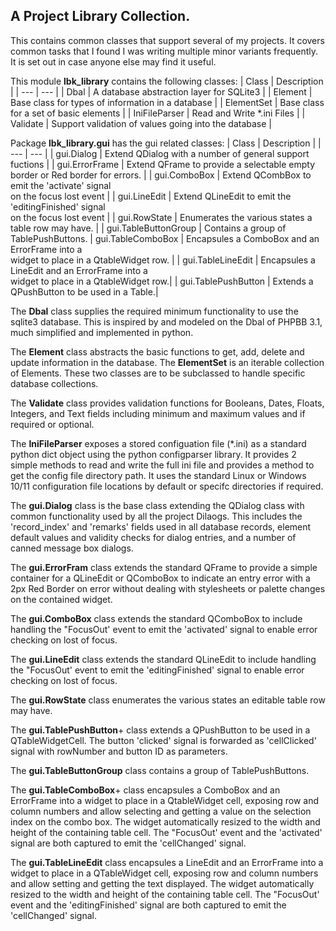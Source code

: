 ## A Project Library Collection.

This contains common classes that support several of my projects. It
covers common tasks that I found I was writing multiple minor variants
frequently. It is set out in case anyone else may find it useful.

This module **lbk_library** contains the following classes:
| Class | Description |
| --- | --- |
| Dbal | A database abstraction layer for SQLite3 |
| Element | Base class for types of information in a database |
| ElementSet | Base class for a set of basic elements |
| IniFileParser | Read and Write *.ini Files |
| Validate | Support validation of values going into the database |


Package **lbk_library.gui** has the gui related classes:
| Class | Description |
| --- | --- |
| gui.Dialog | Extend QDialog with a number of general support fuctions |
| gui.ErrorFrame | Extend QFrame to provide a selectable empty border or Red border for errors. |
| gui.ComboBox | Extend QCombBox to emit the 'activate' signal<BR>on the focus lost event |
| gui.LineEdit | Extend QLineEdit to emit the 'editingFinished' signal<BR>on the focus lost event |
| gui.RowState | Enumerates the various states a table row may have. |
| gui.TableButtonGroup | Contains a group of TablePushButtons.
| gui.TableComboBox | Encapsules a ComboBox and an ErrorFrame into a<BR>widget to place in a QtableWidget row. |
| gui.TableLineEdit | Encapsules a LineEdit and an ErrorFrame into a<BR>widget to place in a QtableWidget row.|
| gui.TablePushButton | Extends a QPushButton to be used in a Table.|



The **Dbal** class supplies the required minimum functionality to use
the sqlite3 database. This is inspired by and modeled on the Dbal of
PHPBB 3.1, much simplified and implemented in python.

The **Element** class abstracts the basic functions to get, add, delete
and update information in the database. The **ElementSet** is an
iterable collection of Elements. These two classes are to be subclassed
to handle specific database collections.

The **Validate** class provides validation functions for Booleans,
Dates, Floats, Integers, and Text fields including minimum and maximum
values and if required or optional.

The **IniFileParser** exposes a stored configuation file (*.ini) as a
standard python dict object using the python configparser library. It
provides 2 simple methods to read and write the full ini file and
provides a method to get the config file directory path. It uses the
standard Linux or Windows 10/11 configuration file locations by default
or specifc directories if required.

The **gui.Dialog** class is the base class extending the QDialog class
with common functionality used by all the project Dilaogs. This includes
the 'record_index' and 'remarks' fields used in all database records,
element default values and validity checks for dialog entries, and a
number of canned message box dialogs.

The **gui.ErrorFram** class extends the standard QFrame to provide a simple
container for a QLineEdit or QComboBox to indicate an entry error with a
2px Red Border on error without dealing with stylesheets or palette
changes on the contained widget. 

The **gui.ComboBox** class extends the standard QComboBox to include
handling the "FocusOut' event to emit the 'activated' signal to enable
error checking on lost of focus.

The **gui.LineEdit** class extends the standard QLineEdit to include
handling the "FocusOut' event to emit the 'editingFinished' signal to
enable error checking on lost of focus.

The **gui.RowState** class enumerates the various states an editable
table row may have.

The **gui.TablePushButton**+ class extends a QPushButton to be used in a
QTableWidgetCell. The button 'clicked' signal is forwarded as 'cellClicked'
signal with rowNumber and button ID as parameters.

The **gui.TableButtonGroup** class contains a group of TablePushButtons.

The **gui.TableComboBox**+ class encapsules a ComboBox and an ErrorFrame
into a widget to place in a QtableWidget cell, exposing row and column
numbers and allow selecting and getting a value on the selection index
on the combo box. The widget automatically resized to the width and height
of the containing table cell. The "FocusOut' event and the 'activated'
signal are both captured to emit the 'cellChanged' signal.


The **gui.TableLineEdit** class encapsules a LineEdit and an ErrorFrame
into a widget to place in a QTableWidget cell, exposing row and column
numbers and allow setting and getting the text displayed. The widget
automatically resized to the width and height of the containing table cell.
The "FocusOut' event and the 'editingFinished' signal are both captured
to emit the 'cellChanged' signal.


